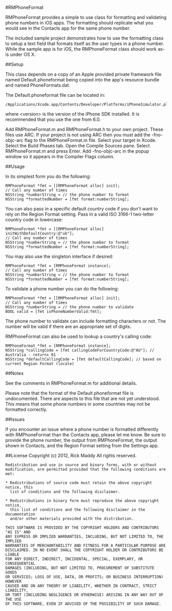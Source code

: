 #RMPhoneFormat

RMPhoneFormat provides a simple to use class for formatting and validating phone numbers in iOS apps. The formatting should replicate what you would see in the Contacts app for the same phone number.

The included sample project demonstrates how to use the formatting class to setup a text field that formats itself as the user types in a phone number. While the sample app is for iOS, the RMPhoneFormat class should work as-is under OS X.

##Setup

This class depends on a copy of an Apple provided private framework file named Default.phoneformat being copied into the app's resource bundle and named PhoneFormats.dat.

The Default.phoneformat file can be located in:

    /Applications/Xcode.app/Contents/Developer/Platforms/iPhoneSimulator.platform/Developer/SDKs/iPhoneSimulator<version>.sdk/System/Library/PrivateFrameworks/AppSupport.framework

where \<version\> is the version of the iPhone SDK installed. It is recommended that you use the one from 6.0.

Add RMPhoneFormat.m and RMPhoneFormat.h to your own project. These files use ARC. If your project is not using ARC then you must add the -fno-objc-arc flag to the RMPhoneFormat.m file. Select your target in Xcode. Select the Build Phases tab. Open the Compile Sources pane. Select RMPhoneFormat.m and press Enter. Add -fno-objc-arc in the popup window so it appears in the Compiler Flags column.

##Usage

In its simplest form you do the following:

    RMPhoneFormat *fmt = [[RMPhoneFormat alloc] init];
    // Call any number of times
    NSString *numberString = // the phone number to format
    NSString *formattedNumber = [fmt format:numberString];

You can also pass in a specific default country code if you don't want to rely on the Region Format setting. Pass in a valid ISO 3166-1 two-letter country code in lowercase:

    RMPhoneFormat *fmt = [[RMPhoneFormat alloc] initWithDefaultCountry:@"uk"];
    // Call any number of times
    NSString *numberString = // the phone number to format
    NSString *formattedNumber = [fmt format:numberString];

You may also use the singleton interface if desired:

    RMPhoneFormat *fmt = [RMPhoneFormat instance];
    // Call any number of times
    NSString *numberString = // the phone number to format
    NSString *formattedNumber = [fmt format:numberString];

To validate a phone number you can do the following:

    RMPhoneFormat *fmt = [[RMPhoneFormat alloc] init];
    // Call any number of times
    NSString *numberString = // the phone number to validate
    BOOL valid = [fmt isPhoneNumberValid:fmt];
    
The phone number to validate can include formatting characters or not. The number will be valid if there are an appropriate set of digits.

RMPhoneFormat can also be used to lookup a country's calling code:

    RMPhoneFormat *fmt = [RMPhoneFormat instance];
    NSString *callingCode = [fmt callingCodeForCountryCode:@"AU"]; // Australia - returns 61
    NSString *defaultCallingCode = [fmt defaultCallingCode]; // based on current Region Format (locale)

##Notes

See the comments in RMPhoneFormat.m for additional details.

Please note that the format of the Default.phoneformat file is undocumented. There are aspects to this file that are not yet understood. This means that some phone numbers in some countries may not be formatted correctly.

##Issues

If you encounter an issue where a phone number is formatted differently with RMPhoneFormat than the Contacts app, please let me know. Be sure to provide the phone number, the output from RMPhoneFormat, the output shown in Contacts, and the Region Format setting from the Settings app.

##License
    Copyright (c) 2012, Rick Maddy
    All rights reserved.

    Redistribution and use in source and binary forms, with or without
    modification, are permitted provided that the following conditions are met:

    * Redistributions of source code must retain the above copyright notice, this
      list of conditions and the following disclaimer.

    * Redistributions in binary form must reproduce the above copyright notice,
      this list of conditions and the following disclaimer in the documentation
      and/or other materials provided with the distribution.

    THIS SOFTWARE IS PROVIDED BY THE COPYRIGHT HOLDERS AND CONTRIBUTORS "AS IS" AND
    ANY EXPRESS OR IMPLIED WARRANTIES, INCLUDING, BUT NOT LIMITED TO, THE IMPLIED
    WARRANTIES OF MERCHANTABILITY AND FITNESS FOR A PARTICULAR PURPOSE ARE
    DISCLAIMED. IN NO EVENT SHALL THE COPYRIGHT HOLDER OR CONTRIBUTORS BE LIABLE
    FOR ANY DIRECT, INDIRECT, INCIDENTAL, SPECIAL, EXEMPLARY, OR CONSEQUENTIAL
    DAMAGES (INCLUDING, BUT NOT LIMITED TO, PROCUREMENT OF SUBSTITUTE GOODS
    OR SERVICES; LOSS OF USE, DATA, OR PROFITS; OR BUSINESS INTERRUPTION) HOWEVER
    CAUSED AND ON ANY THEORY OF LIABILITY, WHETHER IN CONTRACT, STRICT LIABILITY,
    OR TORT (INCLUDING NEGLIGENCE OR OTHERWISE) ARISING IN ANY WAY OUT OF THE USE
    OF THIS SOFTWARE, EVEN IF ADVISED OF THE POSSIBILITY OF SUCH DAMAGE.
